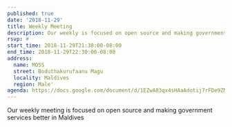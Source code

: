 ```yaml
---
published: true
date: '2018-11-29'
title: Weekly Meeting
description: Our weekly is focused on open source and making government services better in Maldives
rsvp: #
start_time: 2018-11-29T21:30:00-08:00
end_time: 2018-11-29T22:30:00-08:00
address:
  name: MOSS
  street: Boduthakurufaanu Magu
  locality: Maldives
  region: Male'
agenda: https://docs.google.com/document/d/1EZwA83qx4sHAaAdotij7rFDe9ZMdk_OK4r6FhuTMu9E/edit
---
```

<!-- imported via scripts/generate-events-from-meetup -->
Our weekly meeting is focused on open source and making government services better in Maldives
